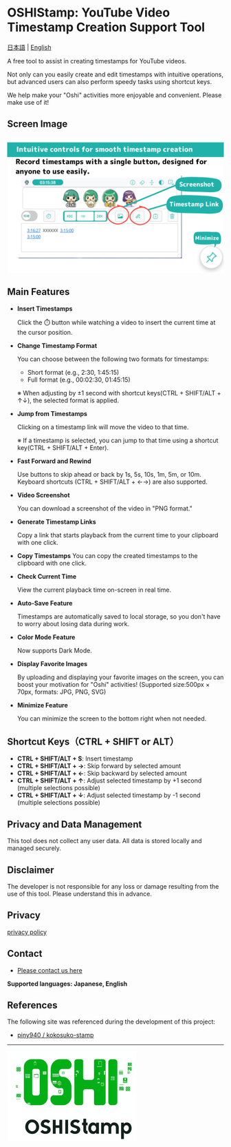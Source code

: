# OSHIStamp: YouTube Video Timestamp Creation Support Tool

[日本語](README.md) | [English](README-EN.md)

A free tool to assist in creating timestamps for YouTube videos.

Not only can you easily create and edit timestamps with intuitive operations, but advanced users can also perform speedy tasks using shortcut keys.

We help make your "Oshi" activities more enjoyable and convenient. Please make use of it!

## Screen Image

![alt text](./images/image-screen-en.png)

## Main Features

- **Insert Timestamps**

  Click the ⏱️ button while watching a video to insert the current time at the cursor position.

- **Change Timestamp Format**

  You can choose between the following two formats for timestamps:

  - Short format (e.g., 2:30, 1:45:15)
  - Full format (e.g., 00:02:30, 01:45:15)

  ※ When adjusting by ±1 second with shortcut keys(CTRL + SHIFT/ALT + ↑↓), the selected format is applied.

- **Jump from Timestamps**

  Clicking on a timestamp link will move the video to that time.

  ※ If a timestamp is selected, you can jump to that time using a shortcut key(CTRL + SHIFT/ALT + Enter).

- **Fast Forward and Rewind**

  Use buttons to skip ahead or back by 1s, 5s, 10s, 1m, 5m, or 10m. Keyboard shortcuts (CTRL + SHIFT/ALT + ←→) are also supported.

- **Video Screenshot**

  You can download a screenshot of the video in "PNG format."

- **Generate Timestamp Links**

  Copy a link that starts playback from the current time to your clipboard with one click.

- **Copy Timestamps**
  You can copy the created timestamps to the clipboard with one click.

- **Check Current Time**

  View the current playback time on-screen in real time.

- **Auto-Save Feature**

  Timestamps are automatically saved to local storage, so you don't have to worry about losing data during work.

- **Color Mode Feature**

  Now supports Dark Mode.

- **Display Favorite Images**

  By uploading and displaying your favorite images on the screen, you can boost your motivation for "Oshi" activities!
  (Supported size:500px × 70px, formats: JPG, PNG, SVG)

- **Minimize Feature**

  You can minimize the screen to the bottom right when not needed.

## Shortcut Keys（CTRL + SHIFT or ALT）

- **CTRL + SHIFT/ALT + S**: Insert timestamp
- **CTRL + SHIFT/ALT + →**: Skip forward by selected amount
- **CTRL + SHIFT/ALT + ←**: Skip backward by selected amount
- **CTRL + SHIFT/ALT + ↑**: Adjust selected timestamp by +1 second (multiple selections possible)
- **CTRL + SHIFT/ALT + ↓**: Adjust selected timestamp by -1 second (multiple selections possible)

## Privacy and Data Management

This tool does not collect any user data. All data is stored locally and managed securely.

## Disclaimer

The developer is not responsible for any loss or damage resulting from the use of this tool. Please understand this in advance.

## Privacy

[privacy policy](https://takanori-azegami-jp.github.io/OSHIStamp-docs/README-EN)

## Contact

- [Please contact us here](https://github.com/takanori-azegami-jp/OSHIStamp-docs/issues)

**Supported languages: Japanese, English**

## References

The following site was referenced during the development of this project:

- [piny940 / kokosuko-stamp](https://github.com/piny940/kokosuko-stamp)

---

![alt text](./images/image-logo.png)

